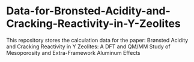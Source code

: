 # Data-for-Bronsted-Acidity-and-Cracking-Reactivity-in-Y-Zeolites
This repository stores the calculation data for the paper: Brønsted Acidity and Cracking Reactivity in Y Zeolites: A DFT and QM/MM Study of Mesoporosity and Extra-Framework Aluminum Effects
